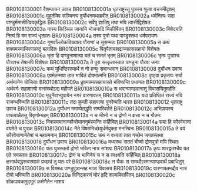 BR0108130001	वैशम्पायन उवाच
BR0108130001a	धृतराष्ट्रस्तु पुत्रस्य श्रुत्वा वचनमीदृशम्
BR0108130001c	मुहूर्तमिव सञ्चिन्त्य दुर्योधनमथाब्रवीत्
BR0108130002a	धर्मनित्यः सदा पाण्डुर्ममासीत्प्रियकृद्धितः
BR0108130002c	सर्वेषु ज्ञातिषु तथा मयि त्वासीद्विशेषतः
BR0108130003a	नास्य किञ्चिन्न जानामि भोजनादि चिकीर्षितम्
BR0108130003c	निवेदयति नित्यं हि मम राज्यं धृतव्रतः
BR0108130004a	तस्य पुत्रो यथा पाण्डुस्तथा धर्मपरायणः
BR0108130004c	गुणवाँल्लोकविख्यातः पौराणां च सुसम्मतः
BR0108130005a	स कथं शक्यमस्माभिरपक्रष्टुं बलादितः
BR0108130005c	पितृपैतामहाद्राज्यात्ससहायो विशेषतः
BR0108130006a	भृता हि पाण्डुनामात्या बलं च सततं भृतम्
BR0108130006c	भृताः पुत्राश्च पौत्राश्च तेषामपि विशेषतः
BR0108130007a	ते पुरा सत्कृतास्तात पाण्डुना पौरवा जनाः
BR0108130007c	कथं युधिष्ठिरस्यार्थे न नो हन्युः सबान्धवान्
BR0108130008  	दुर्योधन उवाच
BR0108130008a	एवमेतन्मया तात भावितं दोषमात्मनि
BR0108130008c	दृष्ट्वा प्रकृतयः सर्वा अर्थमानेन योजिताः
BR0108130009a	ध्रुवमस्मत्सहायास्ते भविष्यन्ति प्रधानतः
BR0108130009c	अर्थवर्गः सहामात्यो मत्संस्थोऽद्य महीपते
BR0108130010a	स भवान्पाण्डवानाशु विवासयितुमर्हति
BR0108130010c	मृदुनैवाभ्युपायेन नगरं वारणावतम्
BR0108130011a	यदा प्रतिष्ठितं राज्यं मयि राजन्भविष्यति
BR0108130011c	तदा कुन्ती सहापत्या पुनरेष्यति भारत
BR0108130012 	धृतराष्ट्र उवाच
BR0108130012a	दुर्योधन ममाप्येतद्धृदि सम्परिवर्तते
BR0108130012c	अभिप्रायस्य पापत्वान्नैतत्तु विवृणोम्यहम्
BR0108130013a	न च भीष्मो न च द्रोणो न क्षत्ता न च गौतमः
BR0108130013c	विवास्यमानान्कौन्तेयाननुमंस्यन्ति कर्हिचित्
BR0108130014a	समा हि कौरवेयाणां वयमेते च पुत्रक
BR0108130014c	नैते विषममिच्छेयुर्धर्मयुक्ता मनस्विनः
BR0108130015a	ते वयं कौरवेयाणामेतेषां च महात्मनाम्
BR0108130015c	कथं न वध्यतां तात गच्छेम जगतस्तथा
BR0108130016 	दुर्योधन उवाच
BR0108130016a	मध्यस्थः सततं भीष्मो द्रोणपुत्रो मयि स्थितः
BR0108130016c	यतः पुत्रस्ततो द्रोणो भविता नात्र सांशयः
BR0108130017a	कृपः शारद्वतश्चैव यत एते त्रयस्ततः
BR0108130017c	द्रोणं च भागिनेयं च न स त्यक्ष्यति कर्हिचित्
BR0108130018a	क्षत्तार्थबद्धस्त्वस्माकं प्रच्छन्नं तु यतः परे
BR0108130018c	न चैकः स समर्थोऽस्मान्पाण्डवार्थे प्रबाधितुम्
BR0108130019a	स विश्रब्धः पाण्डुपुत्रान्सह मात्रा विवासय
BR0108130019c	वारणावतमद्यैव नात्र दोषो भविष्यति
BR0108130020a	विनिद्रकरणं घोरं हृदि शल्यमिवार्पितम्
BR0108130020c	शोकपावकमुद्भूतं कर्मणैतेन नाशय
